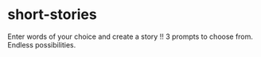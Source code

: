 # short-stories
Enter words of your choice and create a story !! 3 prompts to choose from. Endless possibilities. 
